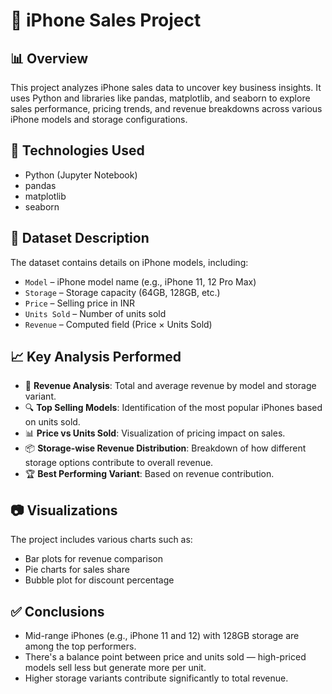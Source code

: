 # 📱 iPhone Sales Project

## 📊 Overview

This project analyzes iPhone sales data to uncover key business insights. It uses Python and libraries like pandas, matplotlib, and seaborn to explore sales performance, pricing trends, and revenue breakdowns across various iPhone models and storage configurations.

## 🧰 Technologies Used

- Python (Jupyter Notebook)
- pandas
- matplotlib
- seaborn

## 📁 Dataset Description

The dataset contains details on iPhone models, including:

- `Model` – iPhone model name (e.g., iPhone 11, 12 Pro Max)
- `Storage` – Storage capacity (64GB, 128GB, etc.)
- `Price` – Selling price in INR
- `Units Sold` – Number of units sold
- `Revenue` – Computed field (Price × Units Sold)

## 📈 Key Analysis Performed

- 📌 **Revenue Analysis**: Total and average revenue by model and storage variant.
- 🔍 **Top Selling Models**: Identification of the most popular iPhones based on units sold.
- 📊 **Price vs Units Sold**: Visualization of pricing impact on sales.
- 📦 **Storage-wise Revenue Distribution**: Breakdown of how different storage options contribute to overall revenue.
- 🏆 **Best Performing Variant**: Based on revenue contribution.

## 📷 Visualizations

The project includes various charts such as:

- Bar plots for revenue comparison
- Pie charts for sales share
- Bubble plot for discount percentage 


## ✅ Conclusions

- Mid-range iPhones (e.g., iPhone 11 and 12) with 128GB storage are among the top performers.
- There's a balance point between price and units sold — high-priced models sell less but generate more per unit.
- Higher storage variants contribute significantly to total revenue.


